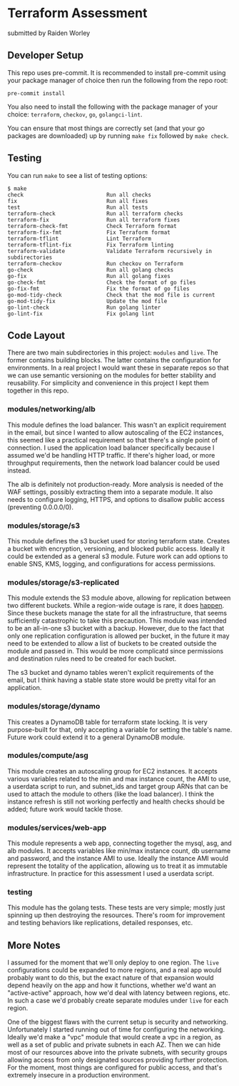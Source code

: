 # Terraform Assessment
submitted by Raiden Worley

## Developer Setup
This repo uses pre-commit. It is recommended to install pre-commit using your package manager of choice then run the following from the repo root:

``` shell
pre-commit install
```

You also need to install the following with the package manager of your choice: `terraform`, `checkov`, `go`, `golangci-lint`.

You can ensure that most things are correctly set (and that your go packages are downloaded) up by running `make fix` followed by `make check`.

## Testing
You can run `make` to see a list of testing options:

``` shell
$ make
check                          Run all checks
fix                            Run all fixes
test                           Run all tests
terraform-check                Run all terraform checks
terraform-fix                  Run all terraform fixes
terraform-check-fmt            Check Terraform format
terraform-fix-fmt              Fix Terraform format
terraform-tflint               Lint Terraform
terraform-tflint-fix           Fix Terraform linting
terraform-validate             Validate Terraform recursively in subdirectories
terraform-checkov              Run checkov on Terraform
go-check                       Run all golang checks
go-fix                         Run all golang fixes
go-check-fmt                   Check the format of go files
go-fix-fmt                     Fix the format of go files
go-mod-tidy-check              Check that the mod file is current
go-mod-tidy-fix                Update the mod file
go-lint-check                  Run golang linter
go-lint-fix                    Fix golang lint
```

## Code Layout
There are two main subdirectories in this project: `modules` and `live`. The former contains building blocks. The latter contains the configuration for environments. In a real project I would want these in separate repos so that we can use semantic versioning on the modules for better stability and reusability. For simplicity and convenience in this project I kept them together in this repo.

### modules/networking/alb
This module defines the load balancer. This wasn't an explicit requirement in the email, but since I wanted to allow autoscaling of the EC2 instances, this seemed like a practical requirement so that there's a single point of connection. I used the application load balancer specifically because I assumed we'd be handling HTTP traffic. If there's higher load, or more throughput requirements, then the network load balancer could be used instead.

The alb is definitely not production-ready. More analysis is needed of the WAF settings, possibly extracting them into a separate module. It also needs to configure logging, HTTPS, and options to disallow public access (preventing 0.0.0.0/0).

### modules/storage/s3
This module defines the s3 bucket used for storing terraform state. Creates a bucket with encryption, versioning, and blocked public access. Ideally it could be extended as a general s3 module. Future work can add options to enable SNS, KMS, logging, and configurations for access permissions.

### modules/storage/s3-replicated
This module extends the S3 module above, allowing for replication between two different buckets. While a region-wide outage is rare, it does [happen](https://aws.amazon.com/message/41926/). Since these buckets manage the state for all the infrastructure, that seems sufficiently catastrophic to take this precaution. This module was intended to be an all-in-one s3 bucket with a backup. However, due to the fact that only one replication configuration is allowed per bucket, in the future it may need to be extended to allow a list of buckets to be created outside the module and passed in. This would be more complicatd since permissions and destination rules need to be created for each bucket.

The s3 bucket and dynamo tables weren't explicit requirements of the email, but I think having a stable state store would be pretty vital for an application.

### modules/storage/dynamo
This creates a DynamoDB table for terraform state locking. It is very purpose-built for that, only accepting a variable for setting the table's name. Future work could extend it to a general DynamoDB module.

### modules/compute/asg
This module creates an autoscaling group for EC2 instances. It accepts various variables related to the min and max instance count, the AMI to use, a userdata script to run, and subnet_ids and target group ARNs that can be used to attach the module to others (like the load balancer). I think the instance refresh is still not working perfectly and health checks should be added; future work would tackle those.

### modules/services/web-app
This module represents a web app, connecting together the mysql, asg, and alb modules. It accepts variables like min/max instance count, db username and password, and the instance AMI to use. Ideally the instance AMI would represent the totality of the application, allowing us to treat it as immutable infrastructure. In practice for this assessment I used a userdata script.

### testing
This module has the golang tests. These tests are very simple; mostly just spinning up then destroying the resources. There's room for improvement and testing behaviors like replications, detailed responses, etc.

## More Notes
I assumed for the moment that we'll only deploy to one region. The `live` configurations could be expanded to more regions, and a real app would probably want to do this, but the exact nature of that expansion would depend heavily on the app and how it functions, whether we'd want an "active-active" approach, how we'd deal with latency between regions, etc. In such a case we'd probably create separate modules under `live` for each region.

One of the biggest flaws with the current setup is security and networking. Unfortunately I started running out of time for configuring the networking. Ideally we'd make a "vpc" module that would create a vpc in a region, as well as a set of public and private subnets in each AZ. Then we can hide most of our resources above into the private subnets, with security groups allowing access from only designated sources providing further protection. For the moment, most things are configured for public access, and that's extremely insecure in a production environment.
